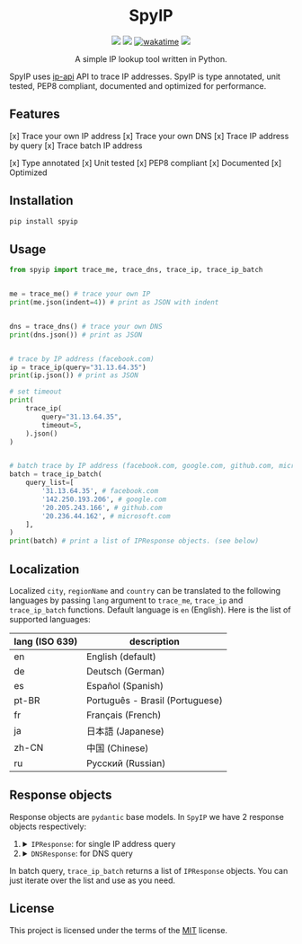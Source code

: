 <h1 align="center">SpyIP</h1>

<p align="center">
<a href="https://pepy.tech/project/spyip"><img src="https://static.pepy.tech/personalized-badge/spyip?period=total&units=none&left_color=grey&right_color=blue&left_text=Total%20Downloads"></a>
<a href="https://github.com/Almas-Ali/SpyIP/"><img src="https://img.shields.io/github/license/Almas-Ali/SpyIP?style=flat-square"></a>
<a href="https://wakatime.com/badge/user/168edf9f-71dc-49cc-bf77-592d9c9d4eed/project/018cbf9a-cecf-4ae8-ad59-a34b9eefb754"><img src="https://wakatime.com/badge/user/168edf9f-71dc-49cc-bf77-592d9c9d4eed/project/018cbf9a-cecf-4ae8-ad59-a34b9eefb754.svg" alt="wakatime"></a>
<a href="https://hits.seeyoufarm.com"><img src="https://hits.seeyoufarm.com/api/count/incr/badge.svg?url=https%3A%2F%2Fgithub.com%2FAlmas-Ali%2FSpyIP&count_bg=%2352B308&title_bg=%23555555&icon=&icon_color=%23E7E7E7&title=hits&edge_flat=false"/></a>
</p>

<p align="center">A simple IP lookup tool written in Python.
</p>

SpyIP uses <a href="https://ip-api.com/" target="_blank" title="IP-API">ip-api</a> API to trace IP addresses. SpyIP is type annotated, unit tested, PEP8 compliant, documented and optimized for performance.

## Features

[x] Trace your own IP address
[x] Trace your own DNS
[x] Trace IP address by query
[x] Trace batch IP address

[x] Type annotated
[x] Unit tested
[x] PEP8 compliant
[x] Documented
[x] Optimized

## Installation

```bash
pip install spyip
```

## Usage

```python
from spyip import trace_me, trace_dns, trace_ip, trace_ip_batch


me = trace_me() # trace your own IP
print(me.json(indent=4)) # print as JSON with indent


dns = trace_dns() # trace your own DNS
print(dns.json()) # print as JSON


# trace by IP address (facebook.com)
ip = trace_ip(query="31.13.64.35")
print(ip.json()) # print as JSON

# set timeout
print(
    trace_ip(
        query="31.13.64.35",
        timeout=5,
    ).json()
)


# batch trace by IP address (facebook.com, google.com, github.com, microsoft.com, ...)
batch = trace_ip_batch(
    query_list=[
        '31.13.64.35', # facebook.com
        '142.250.193.206', # google.com
        '20.205.243.166', # github.com
        '20.236.44.162', # microsoft.com
    ],
)
print(batch) # print a list of IPResponse objects. (see below)
```

## Localization

Localized `city`, `regionName` and `country` can be translated to the following languages by passing `lang` argument to `trace_me`, `trace_ip` and `trace_ip_batch` functions. Default language is `en` (English). Here is the list of supported languages:

| lang (ISO 639) | description                     |
| -------------- | ------------------------------- |
| en             | English (default)               |
| de             | Deutsch (German)                |
| es             | Español (Spanish)               |
| pt-BR          | Português - Brasil (Portuguese) |
| fr             | Français (French)               |
| ja             | 日本語 (Japanese)               |
| zh-CN          | 中国 (Chinese)                  |
| ru             | Русский (Russian)               |

## Response objects

Response objects are `pydantic` base models. In `SpyIP` we have 2 response objects respectively:

<ol type="1">
<li>
<details>
<summary>
<code>IPResponse</code>: for single IP address query
</summary>

```python
class IPResponse(BaseModel):
    """
    Example response from API:

    {
        "status": "success",
        "continent": "Asia",
        "continentCode": "AS",
        "country": "India",
        "countryCode": "IN",
        "region": "DL",
        "regionName": "National Capital Territory of Delhi",
        "city": "New Delhi",
        "district": "",
        "zip": "110001",
        "lat": 28.6139,
        "lon": 77.209,
        "timezone": "Asia/Kolkata",
        "offset": 19800,
        "currency": "INR",
        "isp": "Google LLC",
        "org": "Google LLC",
        "as": "AS15169 Google LLC",
        "asname": "GOOGLE",
        "mobile": false,
        "proxy": false,
        "hosting": true,
        "query": "142.250.193.206",
    }
    """

    status: str = Field(..., description='Status of the request.')
    continent: str = Field(..., description='Continent name.')
    continentCode: str = Field(..., description='Continent code.')
    country: str = Field(..., description='Country name.')
    countryCode: str = Field(..., description='Country code.')
    region: str = Field(..., description='Region code.')
    regionName: str = Field(..., description='Region name.')
    city: str = Field(..., description='City name.')
    district: str = Field(..., description='District name.')
    zip_: str = Field(..., description='Zip code.')
    lat: float = Field(..., description='Latitude.')
    lon: float = Field(..., description='Longitude.')
    timezone: str = Field(..., description='Timezone.')
    offset: int = Field(..., description='Offset.')
    currency: str = Field(..., description='Currency.')
    isp: str = Field(..., description='ISP name.')
    org: str = Field(..., description='Organization name.')
    as_: str = Field(..., description='AS number and name.')
    asname: str = Field(..., description='AS name.')
    mobile: bool = Field(..., description='Mobile status.')
    proxy: bool = Field(..., description='Proxy status.')
    hosting: bool = Field(..., description='Hosting status.')
    query: str = Field(..., description='IP address.')
```

</details>
</li>
<li>
<details>
<summary>
<code>DNSResponse</code>: for DNS query
</summary>

```python
class DNSResponse(BaseModel):
    """
    Example response from API:
    "dns": {
        "ip": "74.125.73.83",
        "geo": "United States - Google"
    }
    """

    ip: str = Field(..., description='IP address.')
    geo: str = Field(..., description='Geo location.')
```

</details>
</li>
</ol>

In batch query, `trace_ip_batch` returns a list of `IPResponse` objects. You can just iterate over the list and use as you need.

## License

This project is licensed under the terms of the [MIT](LICENSE) license.
